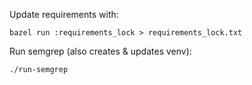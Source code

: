Update requirements with:

```
bazel run :requirements_lock > requirements_lock.txt
```

Run semgrep (also creates & updates venv):

```
./run-semgrep
```

